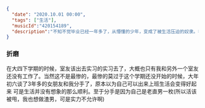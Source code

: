 ```json
{
  "date": "2020.10.01 00:00",
  "tags": ["生活"],
  "musicId":"420154189",
  "description":"不知不觉毕业已经一年多了，从懵懂的少年，变成了被生活压迫的奴隶。在象牙塔的世界里想着是快点出去挣钱，真正踏入这个社会的时候，就想着大学的时光真好啊，我为什么会这么"贱"呢?"  
}
```



### 折磨
在大四下学期的时候，室友该出去实习的实习去了，大概也只有我和另外一个室友还没有工作了。当然这不是最惨的，最惨的莫过于这个学期还没开始的时候，大年初六谈了3年多的女朋友和我分手了，原本以为自己可以出来上班生活会变得好起来
可是生活并没有想象的那么顺利。至于分手是因为自己是老直男一枚(所以活该被甩，我也想做渣男，可是实力不允许啊)



